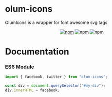 # olum-icons

OlumIcons is a wrapper for font awesome svg tags

<p align="center">
 <a href="https://www.npmjs.com/package/olum-icons" target="_blank"><img src="https://img.shields.io/npm/v/olum-icons" alt="npm"></a>
 <img src="https://img.shields.io/npm/dm/olum-icons" alt="npm">
 <img src="https://img.shields.io/npm/l/olum-icons" alt="npm">
</p>

# Documentation

### ES6 Module

```javascript
import { facebook, twitter } from "olum-icons";

const div = document.querySelector("#my-div");
div.innerHTML = facebook;
```
